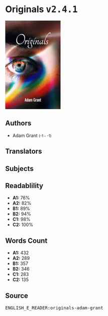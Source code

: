 # Originals <kbd>v2.4.1</kbd>

![](./cover.medium.jpg "")

## Authors


 - Adam Grant <small>(-1 - -1)</small>

## Translators



## Subjects



## Readablility


 - **A1:** 76%
 - **A2:** 82%
 - **B1:** 89%
 - **B2:** 94%
 - **C1:** 98%
 - **C2:** 100%

## Words Count


 - **A1:** 432
 - **A2:** 289
 - **B1:** 357
 - **B2:** 346
 - **C1:** 283
 - **C2:** 135

## Source


<kbd>ENGLISH_E_READER:originals-adam-grant</kbd>
